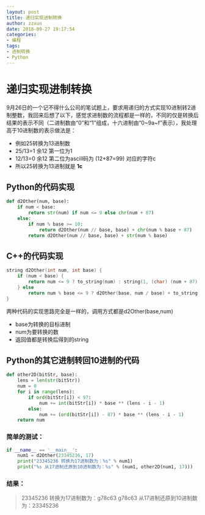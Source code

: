 ```yaml
---
layout: post
title: 递归实现进制转换
author: zzxun
date: 2018-09-27 19:17:54
categories:
- 编程
tags:
- 进制转换
- Python
---
```


# 递归实现进制转换 #

9月26日的一个记不得什么公司的笔试题上，要求用递归的方式实现10进制转2进制整数，我回来后想了以下，感觉求进制数的流程都是一样的，不同的仅是转换后结果的表示不同（二进制数由“0”和“1”组成，十六进制由“0~9a~f”表示），我处理高于10进制数的表示做法是：

+ 例如25转换为13进制数
+ 25/13=1 余12  第一位为1
+ 12/13=0 余12  第二位为ascill码为 (12+87=99) 对应的字符c
+ 所以25转换为13进制就是 **1c**

## Python的代码实现 ##

~~~python
def d2Other(num, base):
    if num < base:
        return str(num) if num <= 9 else chr(num + 87)
    else:
        if num % base >= 10:
            return d2Other(num // base, base) + chr(num % base + 87)
        return d2Other(num // base, base) + str(num % base)
~~~

<!--more-->

## C++的代码实现 ##

~~~C++
string d2Other(int num, int base) {
    if (num < base) {
        return num <= 9 ? to_string(num) : string(1, (char) (num + 87));
    } else
        return num % base <= 9 ? d2Other(base, num / base) + to_string(num % base) : d2Other(base, num / base) + string(1, (char) num % base + 87);
}
~~~

两种代码的实现思路完全是一样的，调用方式都是d2Other(base,num)

+ base为转换的目标进制
+ num为要转换的数
+ 返回值都是转换后得到的string

## Python的其它进制转回10进制的代码 ##

~~~Python
def other2D(bitStr, base):
    lens = len(str(bitStr))
    num = 0
    for i in range(lens):
        if ord(bitStr[i]) < 97:
            num += int(bitStr[i]) * base ** (lens - i - 1)
        else:
            num += (ord(bitStr[i]) - 87) * base ** (lens - i - 1)
    return num
~~~

### 简单的测试： ###

~~~Python
if __name__ == '__main__':
    num1 = d2Other(23345236, 17)
    print("23345236 转换为17进制数为：%s" % num1)
    print("%s 从17进制还原到10进制数为：%s" % (num1, other2D(num1, 17)))
~~~

### 结果： ###

>23345236 转换为17进制数为：g78c63
>g78c63 从17进制还原到10进制数为：23345236
